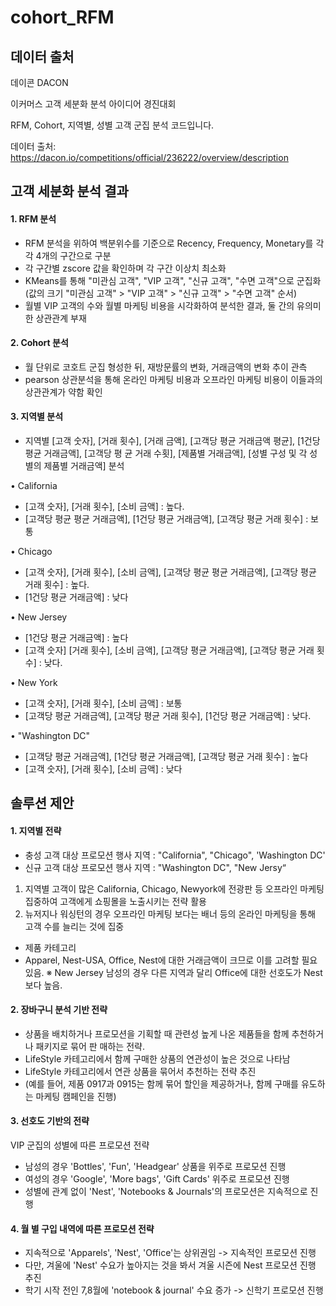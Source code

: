 # cohort_RFM
## 데이터 출처
데이콘 DACON

이커머스 고객 세분화 분석 아이디어 경진대회

RFM, Cohort, 지역별, 성별 고객 군집 분석 코드입니다.

데이터 출처:
https://dacon.io/competitions/official/236222/overview/description

## 고객 세분화 분석 결과
#### 1. RFM 분석
- RFM 분석을 위하여 백분위수를 기준으로 Recency, Frequency, Monetary를 각각 4개의 구간으로 구분
- 각 구간별 zscore 값을 확인하며 각 구간 이상치 최소화
- KMeans를 통해 "미관심 고객", "VIP 고객", "신규 고객", "수면 고객"으로 군집화 (값의 크기 "미관심 고객" >
"VIP 고객" > "신규 고객" > "수면 고객" 순서)
- 월별 VIP 고객의 수와 월별 마케팅 비용을 시각화하여 분석한 결과, 둘 간의 유의미한 상관관계 부재
  
#### 2. Cohort 분석
- 월 단위로 코호트 군집 형성한 뒤, 재방문률의 변화, 거래금액의 변화 추이 관측
- pearson 상관분석을 통해 온라인 마케팅 비용과 오프라인 마케팅 비용이 이들과의 상관관계가 약함 확인
  
#### 3. 지역별 분석
- 지역별 [고객 숫자], [거래 횟수], [거래 금액], [고객당 평균 거래금액 평균], [1건당 평균 거래금액], [고객당 평
균 거래 수횟], [제품별 거래금액], [성별 구성 및 각 성별의 제품별 거래금액] 분석

• California
- [고객 숫자], [거래 횟수], [소비 금액] : 높다.
- [고객당 평균 평균 거래금액], [1건당 평균 거래금액], [고객당 평균 거래 횟수] : 보통
  
• Chicago
- [고객 숫자], [거래 횟수], [소비 금액], [고객당 평균 평균 거래금액], [고객당 평균 거래 횟수] : 높다.
- [1건당 평균 거래금액] : 낮다
  
• New Jersey
- [1건당 평균 거래금액] : 높다
- [고객 숫자] [거래 횟수], [소비 금액], [고객당 평균 거래금액], [고객당 평균 거래 횟수] : 낮다.

• New York
- [고객 숫자], [거래 횟수], [소비 금액] : 보통
- [고객당 평균 거래금액], [고객당 평균 거래 횟수], [1건당 평균 거래금액] : 낮다.
  
• "Washington DC"
- [고객당 평균 거래금액], [1건당 평균 거래금액], [고객당 평균 거래 횟수] : 높다
- [고객 숫자], [거래 횟수], [소비 금액] : 낮다

## 솔루션 제안

#### 1. 지역별 전략
- 충성 고객 대상 프로모션 행사 지역 : "California", "Chicago", 'Washington DC'
- 신규 고객 대상 프로모션 행사 지역 : "Washington DC", "New Jersy“
1. 지역별 고객이 많은 California, Chicago, Newyork에 전광판 등 오프라인 마케팅 집중하여 고객에게
쇼핑몰을 노출시키는 전략 활용
2. 뉴저지나 워싱턴의 경우 오프라인 마케팅 보다는 배너 등의 온라인 마케팅을 통해 고객 수를 늘리는
것에 집중
- 제품 카테고리
- Apparel, Nest-USA, Office, Nest에 대한 거래금액이 크므로 이를 고려할 필요 있음.
※ New Jersey 남성의 경우 다른 지역과 달리 Office에 대한 선호도가 Nest보다 높음.

#### 2. 장바구니 분석 기반 전략
- 상품을 배치하거나 프로모션을 기획할 때 관련성 높게 나온 제품들을 함께 추천하거나 패키지로 묶어 판
매하는 전략.
- LifeStyle 카테고리에서 함께 구매한 상품의 연관성이 높은 것으로 나타남
- LifeStyle 카테고리에서 연관 상품을 묶어서 추천하는 전략 추진
- (예를 들어, 제품 0917과 0915는 함께 묶어 할인을 제공하거나, 함께 구매를 유도하는 마케팅 캠페인을
진행)

#### 3. 선호도 기반의 전략
VIP 군집의 성별에 따른 프로모션 전략
- 남성의 경우 'Bottles', 'Fun', 'Headgear' 상품을 위주로 프로모션 진행
- 여성의 경우 'Google', 'More bags', 'Gift Cards' 위주로 프로모션 진행
- 성별에 관계 없이 'Nest', 'Notebooks & Journals'의 프로모션은 지속적으로 진행
#### 4. 월 별 구입 내역에 따른 프로모션 전략
- 지속적으로 'Apparels', 'Nest', 'Office'는 상위권임 -> 지속적인 프로모션 진행
- 다만, 겨울에 'Nest' 수요가 높아지는 것을 봐서 겨울 시즌에 Nest 프로모션 진행 추진
- 학기 시작 전인 7,8월에 'notebook & journal' 수요 증가 -> 신학기 프로모션 진행
